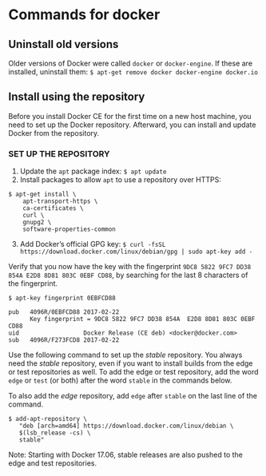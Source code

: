 # Commands for docker

##  Uninstall old versions
Older versions of Docker were called `docker` or `docker-engine`. If these are installed, uninstall them:
``` $ apt-get remove docker docker-engine docker.io ```
## Install using the repository
Before you install Docker CE for the first time on a new host machine, you need to set up the Docker repository. Afterward, you can install and update Docker from the repository.

### SET UP THE REPOSITORY
1. Update the `apt` package index:
``` $ apt update ```
2. Install packages to allow `apt` to use a repository over HTTPS:

``` 
$ apt-get install \
    apt-transport-https \
    ca-certificates \
    curl \
    gnupg2 \
    software-properties-common
```
3. Add Docker’s official GPG key:
``` $ curl -fsSL https://download.docker.com/linux/debian/gpg | sudo apt-key add - ```

Verify that you now have the key with the fingerprint `9DC8 5822 9FC7 DD38 854A E2D8 8D81 803C 0EBF CD88`, by searching for the last 8 characters of the fingerprint.
```
$ apt-key fingerprint 0EBFCD88

pub   4096R/0EBFCD88 2017-02-22
      Key fingerprint = 9DC8 5822 9FC7 DD38 854A  E2D8 8D81 803C 0EBF CD88
uid                  Docker Release (CE deb) <docker@docker.com>
sub   4096R/F273FCD8 2017-02-22
```
Use the following command to set up the *stable* repository. You always need the *stable* repository, even if you want to install builds from the edge or test repositories as well. To add the edge or test repository, add the word `edge` or `test` (or both) after the word `stable` in the commands below.

To also add the *edge* repository, add `edge` after `stable` on the last line of the command.

```
$ add-apt-repository \
   "deb [arch=amd64] https://download.docker.com/linux/debian \
   $(lsb_release -cs) \
   stable"
```

Note: Starting with Docker 17.06, stable releases are also pushed to the edge and test repositories.